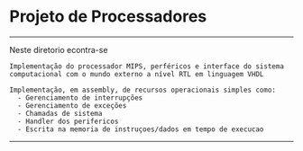 # Projeto de Processadores

----------------------------------------------------------------------------
  
  Neste diretorio econtra-se  
  
    Implementação do processador MIPS, perféricos e interface do sistema 
    computacional com o mundo externo a nível RTL em linguagem VHDL

    Implementação, em assembly, de recursos operacionais simples como:
      - Gerenciamento de interrupções
      - Gerenciamento de exceções
      - Chamadas de sistema
      - Handler dos perifericos
      - Escrita na memoria de instruçoes/dados em tempo de execucao


----------------------------------------------------------------------------
